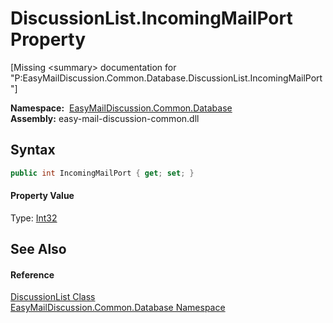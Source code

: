 DiscussionList.IncomingMailPort Property
========================================

[Missing &lt;summary> documentation for "P:EasyMailDiscussion.Common.Database.DiscussionList.IncomingMailPort"]


  **Namespace:**  [EasyMailDiscussion.Common.Database][1]  
  **Assembly:** easy-mail-discussion-common.dll

Syntax
------

```csharp
public int IncomingMailPort { get; set; }
```

#### Property Value
Type: [Int32][2]

See Also
--------

#### Reference
[DiscussionList Class][3]  
[EasyMailDiscussion.Common.Database Namespace][1]  

[1]: ../README.md
[2]: https://docs.microsoft.com/dotnet/api/system.int32
[3]: README.md
